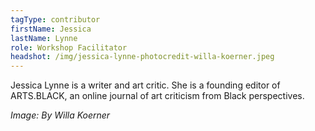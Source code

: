 ```yaml
---
tagType: contributor
firstName: Jessica
lastName: Lynne
role: Workshop Facilitator
headshot: /img/jessica-lynne-photocredit-willa-koerner.jpeg
---
```

Jessica Lynne is a writer and art critic. She is a founding editor of ARTS.BLACK, an online journal of art criticism from Black perspectives.

_Image: By Willa Koerner_

